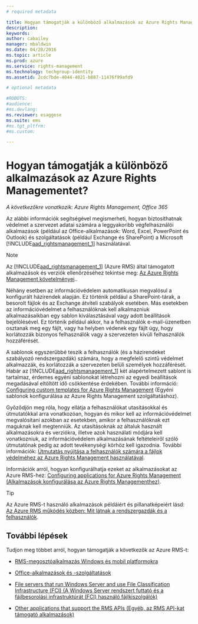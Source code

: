 ```yaml
---
# required metadata

title: Hogyan támogatják a különböző alkalmazások az Azure Rights Managementet? | Azure RMS
description:
keywords:
author: cabailey
manager: mbaldwin
ms.date: 04/28/2016
ms.topic: article
ms.prod: azure
ms.service: rights-management
ms.technology: techgroup-identity
ms.assetid: 2cdc7bde-4044-4021-b887-11476f99afd9

# optional metadata

#ROBOTS:
#audience:
#ms.devlang:
ms.reviewer: esaggese
ms.suite: ems
#ms.tgt_pltfrm:
#ms.custom:

---
```


# Hogyan támogatják a különböző alkalmazások az Azure Rights Managementet?

*A következőkre vonatkozik: Azure Rights Management, Office 365*

Az alábbi információk segítségével megismerheti, hogyan biztosíthatnak védelmet a szervezet adatai számára a leggyakoribb végfelhasználói alkalmazások (például az Office-alkalmazások: Word, Excel, PowerPoint és Outlook) és szolgáltatások (például Exchange és SharePoint) a Microsoft [!INCLUDE[aad_rightsmanagement_1](../includes/aad_rightsmanagement_1_md.md)] használatával. 
> [!NOTE]
> Az [!INCLUDE[aad_rightsmanagement_1](../includes/aad_rightsmanagement_1_md.md)] (Azure RMS) által támogatott alkalmazások és verziók ellenőrzéséhez tekintse meg: [Az Azure Rights Management követelményei](../get-started/requirements-azure-rms.md)..

Néhány esetben az információvédelem automatikusan megvalósul a konfigurált házirendek alapján. Ez történik például a SharePoint-tárak, a besorolt fájlok és az Exchange átviteli szabályok esetében. Más esetekben az információvédelmet a felhasználóknak kell alkalmazniuk alkalmazásaikban egy sablon kiválasztásával vagy adott beállítások bejelölésével. Ez történik például akkor, ha a felhasználók e-mail-üzenetben osztanak meg egy fájlt, vagy ha helyben védenek egy fájlt úgy, hogy korlátozzák bizonyos felhasználók vagy a szervezeten kívüli felhasználók hozzáférését.

A sablonok egyszerűbbé teszik a felhasználók (és a házirendeket szabályozó rendszergazdák) számára, hogy a megfelelő szintű védelmet alkalmazzák, és korlátozzák a szervezeten belüli személyek hozzáférését. Habár az [!INCLUDE[aad_rightsmanagement_1](../includes/aad_rightsmanagement_1_md.md)] két alapértelmezett sablont is tartalmaz, érdemes egyéni sablonokat létrehozni az egyedi beállítások megadásával eltöltött idő csökkentése érdekében. További információ: [Configuring custom templates for Azure Rights Management](../deploy-use/configure-custom-templates.md) (Egyéni sablonok konfigurálása az Azure Rights Management szolgáltatáshoz).

Győződjön meg róla, hogy ellátja a felhasználókat utasításokkal és útmutatókkal arra vonatkozóan, hogyan és mikor kell az információvédelmet megvalósítani azokban az esetekben, amikor a felhasználóknak ezt maguknak kell megtenniük. Az utasításoknak az általuk használt alkalmazásokra és verziókra, illetve azok használati módjára kell vonatkozniuk, az információvédelem alkalmazásának feltételeiről szóló útmutatónak pedig az adott tevékenységi körhöz kell igazodnia. További információk: [Útmutatás nyújtása a felhasználók számára a fájlok védelméhez az Azure Rights Management használatával](../deploy-use/help-users.md).

Információk arról, hogyan konfigurálhatja ezeket az alkalmazásokat az Azure RMS-hez: [Configuring applications for Azure Rights Management (Alkalmazások konfigurálása az Azure Rights Managementhez)](../deploy-use/configure-applications.md).

> [!TIP]
> Az Azure RMS-t használó alkalmazások példáiért és pillanatképeiért lásd: [Az Azure RMS működés közben: Mit látnak a rendszergazdák és a felhasználók](what-admins-users-see.md).

## További lépések

Tudjon meg többet arról, hogyan támogatják a következők az Azure RMS-t:

-   [RMS-megosztóalkalmazás Windows és mobil platformokra](sharing-app-support.md)

-   [Office-alkalmazások és -szolgáltatások](office-apps-services-support.md)

-   [File servers that run Windows Server and use File Classification Infrastructure (FCI) (A Windows Server rendszert futtató és a fájlbesorolási infrastruktúrát (FCI) használó fájlkiszolgálók)](file-server-support.md)

-   [Other applications that support the RMS APIs (Egyéb, az RMS API-kat támogató alkalmazások)](api-support.md)



<!--HONumber=Apr16_HO4-->


